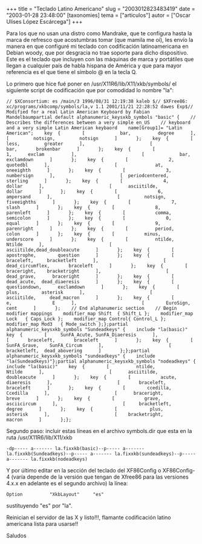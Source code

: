 +++
title = "Teclado Latino Americano"
slug = "2003012823483419"
date = "2003-01-28 23:48:00"
[taxonomies]
tema = ["articulos"]
autor = ["Oscar Ulises López Escárcega"]
+++

Para los que no usan una distro como Mandrake, que te configura hasta la
marca de refresco que acostumbras tomar (que mamila me oí), les envío la
manera en que configuré mi teclado con codificación latinoamericana en
Debian woody, que por desgracia no trae soporte para dicho dispositivo.
Este es el teclado que incluyen con las máquinas de marca y portátiles
que llegan a cualquier país de habla hispana de América y que para mayor
referencia es el que tiene el símbolo @ en la tecla Q.

<!-- more -->
Lo primero que hice fué poner en /usr/X11R6/lib/X11/xkb/symbols/ el
siguiente script de codificación que por comodidad lo nombre "la":

    // $XConsortium: es /main/3 1996/08/31 12:19:38 kaleb $// $XFree86: xc/programs/xkbcomp/symbols/la,v 1.1 2001/11/21 22:28:52 dawes Exp$// Modified for a real Latin American Keyboard by Fabian Mandelbaumpartial default alphanumeric_keysxkb_symbols "basic" {    // Describes the differences between a very simple en_US    // keyboard and a very simple Latin American keybaord    name[Group1]= "Latin American";    key  {        [             bar,          degree      ],                        [         notsign,         notsign      ]       };    key  {        [            less,         greater      ],                        [             bar,       brokenbar      ]       };    key  {        [               1,      exclam          ],                        [             bar,      exclamdown      ]       };    key  {        [               2,        quotedbl      ],                        [              at,       oneeighth      ]       };    key  {        [               3,      numbersign      ],                        [  periodcentered,        sterling      ]       };    key  {        [               4,          dollar      ],                        [      asciitilde,          dollar      ]       };    key  {        [               6,       ampersand      ],                        [         notsign,     fiveeighths      ]       };    key  {        [               7,           slash      ]       };    key  {        [               8,       parenleft      ]       };    key  {        [           comma,       semicolon      ]       };    key  {        [               0,           equal      ]       };    key  {        [               9,      parenright      ]       };    key  {        [          period,           colon      ]       };    key  {        [           minus,      underscore      ]       };    key  {        [          ntilde,          Ntilde      ],                        [      asciitilde,dead_doubleacute      ]       };    key  {        [      apostrophe,        question      ]       };    key  {        [       braceleft,     bracketleft      ],                        [ dead_circumflex,       braceleft      ]       };    key  {        [      braceright,    bracketright      ],                        [      dead_grave,      braceright      ]       };    key  {        [      dead_acute,  dead_diaeresis      ]       };    key  {        [    questiondown,      exclamdown      ]       };    key  {        [            plus,        asterisk      ],                        [      asciitilde,     dead_macron      ]       };    key  {        [               e,               E      ],                        [        EuroSign,            cent      ]       };    // End alphanumeric section    // Begin modifier mappings    modifier_map Shift  { Shift_L };    modifier_map Lock   { Caps_Lock };    modifier_map Control{ Control_L };    modifier_map Mod3   { Mode_switch };};partial alphanumeric_keysxkb_symbols "Sundeadkeys" {    include "la(basic)"    key  {        [     SunFA_Acute, SunFA_Diaeresis      ],                        [       braceleft,       braceleft      ]       };    key  {        [     SunFA_Grave,    SunFA_Circum      ],                        [     bracketleft,  dead_abovering      ]       };};partial alphanumeric_keysxkb_symbols "sundeadkeys" {    include "la(Sundeadkeys)"};partial alphanumeric_keysxkb_symbols "nodeadkeys" {    include "la(basic)"    key  {        [          ntilde,          Ntilde      ],                        [      asciitilde,     doubleacute      ]       };    key  {        [           acute,       diaeresis      ],                        [       braceleft,       braceleft      ]       };    key  {        [        ccedilla,        Ccedilla      ],                        [      braceright,           breve      ]       };    key  {        [           grave,     asciicircum      ],                        [     bracketleft,          degree      ]       };    key  {        [            plus,        asterisk      ],                        [    bracketright,          macron      ]       };};

Segundo paso: incluir estas líneas en el archivo symbols.dir que esta en
la ruta /usr/X11R6/lib/X11/xkb

    -dp----- a------- la.fixxkb(basic)--p----- a------- la.fixxkb(Sundeadkeys)--p----- a------- la.fixxkb(sundeadkeys)--p----- a------- la.fixxkb(nodeadkeys)

Y por último editar en la sección del teclado del XF86Config o
XF86Config-4 (varía depende de la versión que tengan de Xfree86 para las
versiones 4.x.x en adelante es el segundo archivo) la línea:

    Option          "XkbLayout"     "es"

sustituyendo "es" por "la".

Reinician el servidor de las X y listo!!!, flamante codificación latino
americana lista para usarse!!

Saludos

